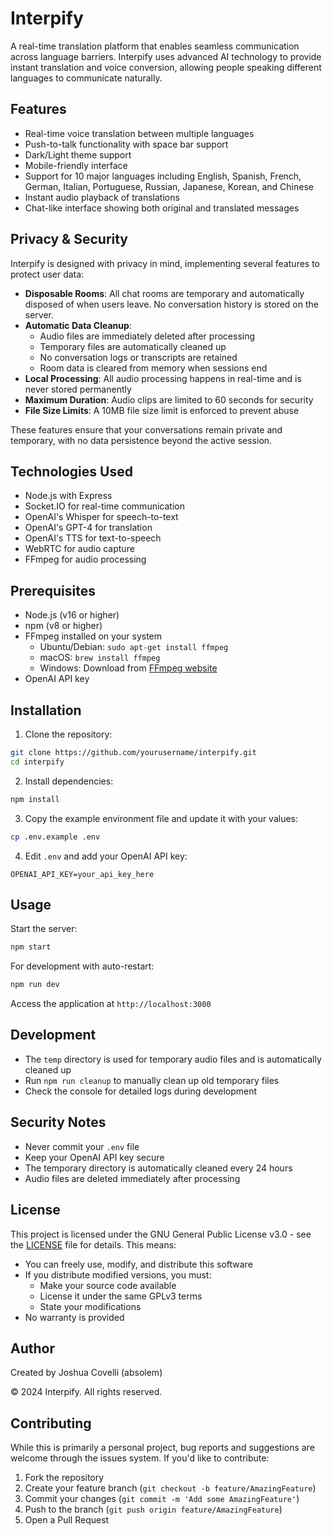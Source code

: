 # Interpify

A real-time translation platform that enables seamless communication across language barriers. Interpify uses advanced AI technology to provide instant translation and voice conversion, allowing people speaking different languages to communicate naturally.

## Features

- Real-time voice translation between multiple languages
- Push-to-talk functionality with space bar support
- Dark/Light theme support
- Mobile-friendly interface
- Support for 10 major languages including English, Spanish, French, German, Italian, Portuguese, Russian, Japanese, Korean, and Chinese
- Instant audio playback of translations
- Chat-like interface showing both original and translated messages

## Privacy & Security

Interpify is designed with privacy in mind, implementing several features to protect user data:

- **Disposable Rooms**: All chat rooms are temporary and automatically disposed of when users leave. No conversation history is stored on the server.
- **Automatic Data Cleanup**: 
  - Audio files are immediately deleted after processing
  - Temporary files are automatically cleaned up
  - No conversation logs or transcripts are retained
  - Room data is cleared from memory when sessions end
- **Local Processing**: All audio processing happens in real-time and is never stored permanently
- **Maximum Duration**: Audio clips are limited to 60 seconds for security
- **File Size Limits**: A 10MB file size limit is enforced to prevent abuse

These features ensure that your conversations remain private and temporary, with no data persistence beyond the active session.

## Technologies Used

- Node.js with Express
- Socket.IO for real-time communication
- OpenAI's Whisper for speech-to-text
- OpenAI's GPT-4 for translation
- OpenAI's TTS for text-to-speech
- WebRTC for audio capture
- FFmpeg for audio processing

## Prerequisites

- Node.js (v16 or higher)
- npm (v8 or higher)
- FFmpeg installed on your system
  - Ubuntu/Debian: `sudo apt-get install ffmpeg`
  - macOS: `brew install ffmpeg`
  - Windows: Download from [FFmpeg website](https://ffmpeg.org/download.html)
- OpenAI API key

## Installation

1. Clone the repository:
```bash
git clone https://github.com/yourusername/interpify.git
cd interpify
```

2. Install dependencies:
```bash
npm install
```

3. Copy the example environment file and update it with your values:
```bash
cp .env.example .env
```

4. Edit `.env` and add your OpenAI API key:
```
OPENAI_API_KEY=your_api_key_here
```

## Usage

Start the server:
```bash
npm start
```

For development with auto-restart:
```bash
npm run dev
```

Access the application at `http://localhost:3000`

## Development

- The `temp` directory is used for temporary audio files and is automatically cleaned up
- Run `npm run cleanup` to manually clean up old temporary files
- Check the console for detailed logs during development

## Security Notes

- Never commit your `.env` file
- Keep your OpenAI API key secure
- The temporary directory is automatically cleaned every 24 hours
- Audio files are deleted immediately after processing

## License

This project is licensed under the GNU General Public License v3.0 - see the [LICENSE](LICENSE) file for details. This means:

- You can freely use, modify, and distribute this software
- If you distribute modified versions, you must:
  - Make your source code available
  - License it under the same GPLv3 terms
  - State your modifications
- No warranty is provided

## Author

Created by Joshua Covelli (absolem)

© 2024 Interpify. All rights reserved.

## Contributing

While this is primarily a personal project, bug reports and suggestions are welcome through the issues system. If you'd like to contribute:

1. Fork the repository
2. Create your feature branch (`git checkout -b feature/AmazingFeature`)
3. Commit your changes (`git commit -m 'Add some AmazingFeature'`)
4. Push to the branch (`git push origin feature/AmazingFeature`)
5. Open a Pull Request 
